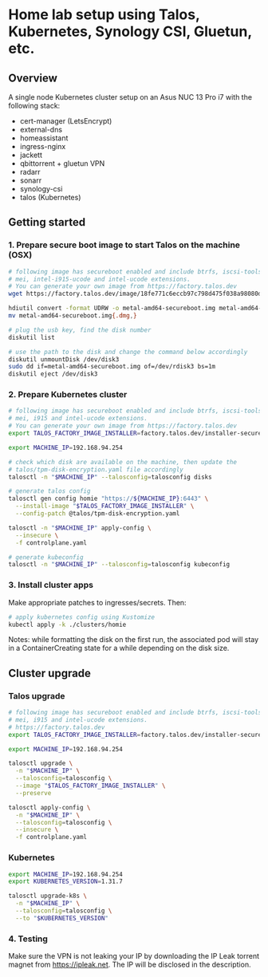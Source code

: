 # Home lab setup using Talos, Kubernetes, Synology CSI, Gluetun, etc.

## Overview

A single node Kubernetes cluster setup on an Asus NUC 13 Pro i7 with the
following stack:

- cert-manager (LetsEncrypt)
- external-dns
- homeassistant
- ingress-nginx
- jackett
- qbittorrent + gluetun VPN
- radarr
- sonarr
- synology-csi
- talos (Kubernetes)

## Getting started

### 1. Prepare secure boot image to start Talos on the machine (OSX)

```bash
# following image has secureboot enabled and include btrfs, iscsi-tools,
# mei, intel-i915-ucode and intel-ucode extensions.
# You can generate your own image from https://factory.talos.dev
wget https://factory.talos.dev/image/18fe771c6eccb97c798d475f038a98080dae33b68ade749caf16e3dfbda44f16/v1.9.5/metal-amd64-secureboot.iso

hdiutil convert -format UDRW -o metal-amd64-secureboot.img metal-amd64-secureboot.iso
mv metal-amd64-secureboot.img{.dmg,}

# plug the usb key, find the disk number
diskutil list

# use the path to the disk and change the command below accordingly
diskutil unmountDisk /dev/disk3
sudo dd if=metal-amd64-secureboot.img of=/dev/rdisk3 bs=1m
diskutil eject /dev/disk3
```

### 2. Prepare Kubernetes cluster

```bash
# following image has secureboot enabled and include btrfs, iscsi-tools,
# mei, i915 and intel-ucode extensions.
# You can generate your own image from https://factory.talos.dev
export TALOS_FACTORY_IMAGE_INSTALLER=factory.talos.dev/installer-secureboot/18fe771c6eccb97c798d475f038a98080dae33b68ade749caf16e3dfbda44f16:v1.9.5

export MACHINE_IP=192.168.94.254

# check which disk are available on the machine, then update the
# talos/tpm-disk-encryption.yaml file accordingly
talosctl -n "$MACHINE_IP" --talosconfig=talosconfig disks

# generate talos config
talosctl gen config homie "https://${MACHINE_IP}:6443" \
  --install-image "$TALOS_FACTORY_IMAGE_INSTALLER" \
  --config-patch @talos/tpm-disk-encryption.yaml

talosctl -n "$MACHINE_IP" apply-config \
  --insecure \
  -f controlplane.yaml

# generate kubeconfig
talosctl -n "$MACHINE_IP" --talosconfig=talosconfig kubeconfig
```

### 3. Install cluster apps

Make appropriate patches to ingresses/secrets. Then:

```bash
# apply kubernetes config using Kustomize
kubectl apply -k ./clusters/homie
```

Notes: while formatting the disk on the first run, the associated pod will stay in a
ContainerCreating state for a while depending on the disk size.

## Cluster upgrade

### Talos upgrade

```bash
# following image has secureboot enabled and include btrfs, iscsi-tools,
# mei, i915 and intel-ucode extensions.
# https://factory.talos.dev
export TALOS_FACTORY_IMAGE_INSTALLER=factory.talos.dev/installer-secureboot/18fe771c6eccb97c798d475f038a98080dae33b68ade749caf16e3dfbda44f16:v1.9.5

export MACHINE_IP=192.168.94.254

talosctl upgrade \
  -n "$MACHINE_IP" \
  --talosconfig=talosconfig \
  --image "$TALOS_FACTORY_IMAGE_INSTALLER" \
  --preserve

talosctl apply-config \
  -n "$MACHINE_IP" \
  --talosconfig=talosconfig \
  --insecure \
  -f controlplane.yaml
```

### Kubernetes

```bash
export MACHINE_IP=192.168.94.254
export KUBERNETES_VERSION=1.31.7

talosctl upgrade-k8s \
  -n "$MACHINE_IP" \
  --talosconfig=talosconfig \
  --to "$KUBERNETES_VERSION"
```

### 4. Testing

Make sure the VPN is not leaking your IP by downloading the IP Leak torrent
magnet from https://ipleak.net.
The IP will be disclosed in the description.
